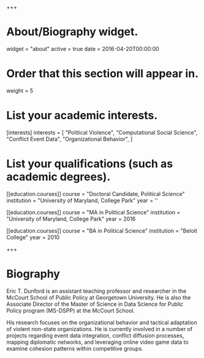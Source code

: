 +++
# About/Biography widget.
widget = "about"
active = true
date = 2016-04-20T00:00:00

# Order that this section will appear in.
weight = 5

# List your academic interests.
[interests]
  interests = [
    "Political Violence",
    "Computational Social Science",
    "Conflict Event Data",
    "Organizational Behavior",
  ]

# List your qualifications (such as academic degrees).
[[education.courses]]
  course = "Doctoral Candidate, Political Science"
  institution = "University of Maryland, College Park"
  year = ''

[[education.courses]]
  course = "MA in Political Science"
  institution = "University of Maryland, College Park"
  year = 2016

[[education.courses]]
  course = "BA in Political Science"
  institution = "Beloit College"
  year = 2010
 
+++

# Biography

Eric T. Dunford is an assistant teaching professor and researcher in the McCourt School of Public Policy at Georgetown University. He is also the Associate Director of the Master of Science in Data Science for Public Policy program (MS-DSPP) at the McCourt School. 

His research focuses on the organizational behavior and tactical adaptation of violent non-state organizations. He is currently involved in a number of projects regarding event data integration, conflict diffusion processes, mapping diplomatic networks, and leveraging online video game data to examine cohesion patterns within competitive groups.

